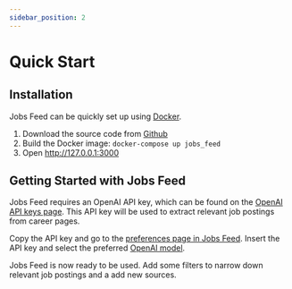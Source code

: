 ```yaml
---
sidebar_position: 2
---
```


# Quick Start

## Installation

Jobs Feed can be quickly set up using [Docker](https://www.docker.com/). 

1. Download the source code from [Github](https://github.com/scholtzan/jobs-feed)
2. Build the Docker image: `docker-compose up jobs_feed`
3. Open http://127.0.0.1:3000

## Getting Started with Jobs Feed

Jobs Feed requires an OpenAI API key, which can be found on the [OpenAI API keys page](https://platform.openai.com/api-keys).
This API key will be used to extract relevant job postings from career pages.

Copy the API key and go to the [preferences page in Jobs Feed](http://127.0.0.1:3000/preferences/). Insert the API key and select the preferred [OpenAI model](https://platform.openai.com/docs/models).

Jobs Feed is now ready to be used. Add some filters to narrow down relevant job postings and a add new sources. 
